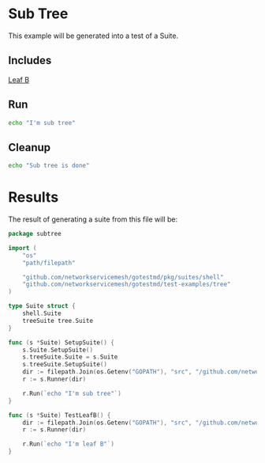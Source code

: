 # Sub Tree

This example will be generated into a test of a Suite.

## Includes

[Leaf B](./LeafB)

## Run

```bash
echo "I'm sub tree"
```

## Cleanup

```bash
echo "Sub tree is done"
```

# Results

The result of generating a suite from this file will be:

```go
package subtree

import (
	"os"
	"path/filepath"

	"github.com/networkservicemesh/gotestmd/pkg/suites/shell"
	"github.com/networkservicemesh/gotestmd/test-examples/tree"
)

type Suite struct {
	shell.Suite
	treeSuite tree.Suite
}

func (s *Suite) SetupSuite() {
	s.Suite.SetupSuite()
	s.treeSuite.Suite = s.Suite
	s.treeSuite.SetupSuite()
	dir := filepath.Join(os.Getenv("GOPATH"), "src", "/github.com/networkservicemesh/gotestmd/examples/Tree/SubTree")
    r := s.Runner(dir)

	r.Run(`echo "I'm sub tree"`)
}

func (s *Suite) TestLeafB() {
	dir := filepath.Join(os.Getenv("GOPATH"), "src", "/github.com/networkservicemesh/gotestmd/examples/Tree/SubTree/LeafB")
	r := s.Runner(dir)

    r.Run(`echo "I'm leaf B"`)
}
```